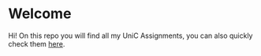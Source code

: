 # Welcome
Hi! On this repo you will find all my UniC Assignments, you can also quickly check them [here](https://danirocaunic.netlify.app).